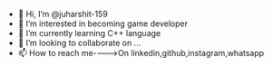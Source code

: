 - 👋 Hi, I’m @juharshit-159
- 👀 I’m interested in becoming game developer
- 🌱 I’m currently learning C++ language
- 💞️ I’m looking to collaborate on ...
- 📫 How to reach me---->On linkedin,github,instagram,whatsapp

<!---
juharshit-159/juharshit-159 is a ✨ special ✨ repository because its `README.md` (this file) appears on your GitHub profile.
You can click the Preview link to take a look at your changes.
--->

